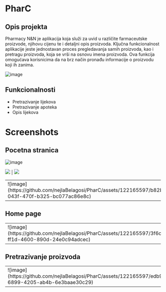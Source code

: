 # PharC

## Opis projekta
Pharmacy N&N je aplikacija koja služi za uvid u različite farmaceutske proizvode, njihovu cijenu te i detaljni opis proizvoda. Ključna funkcionalnost aplikacije jeste jednostavan proces pregledavanja samih proizvoda, kao i pretragu proizvoda, koja se vrši na osnovu imena proizvoda. Ova funkcija omogućava korisnicima da na brz način pronađu informacije o proizvodu koji ih zanima. 

![image](https://github.com/nejlaBelagosi/PharC/assets/122165597/f6a27952-a9cb-4541-9ba6-7d1cac2446ac)

## Funkcionalnosti

- Pretrazivanje lijekova
- Pretrazivanje apoteka
- Opis lijekova

# Screenshots

## Pocetna stranica
![image](https://github.com/nejlaBelagosi/PharC/assets/122165597/3862717f-8525-4424-9bc2-4f3ad326e5a1)

![](https://github.com/nejlaBelagosi/PharC/assets/122165597/b82b673b-043f-470f-b325-bc077ac86e8c) |  ![](https://github.com/nejlaBelagosi/PharC/assets/122165597/26522b4f-d13b-4225-95f0-1cca130064e7)

<table>
  <tr>
    <td>![image](https://github.com/nejlaBelagosi/PharC/assets/122165597/b82b673b-043f-470f-b325-bc077ac86e8c)
</td>
    <td>![image](https://github.com/nejlaBelagosi/PharC/assets/122165597/26522b4f-d13b-4225-95f0-1cca130064e7)
    </td>
 </tr>
</table>

## Home page
<table>
  <tr>
    <td>![image](https://github.com/nejlaBelagosi/PharC/assets/122165597/3f6c9f7c-ff1d-4600-890d-24e0c94adcec)
</td>
    <td> ![image](https://github.com/nejlaBelagosi/PharC/assets/122165597/de1e3886-0154-478f-9cc2-544eb507a5e0)
</td>
  </tr>
</table>

## Pretrazivanje proizvoda

<table>
  <tr>
    <td>![image](https://github.com/nejlaBelagosi/PharC/assets/122165597/edb95a6e-6899-4205-ab4b-6e3baae30c29)
</td>
    <td>![image](https://github.com/nejlaBelagosi/PharC/assets/122165597/bc3356f9-a679-4f29-8989-7f9fb9676549)

</td>
  </tr>
</table>
